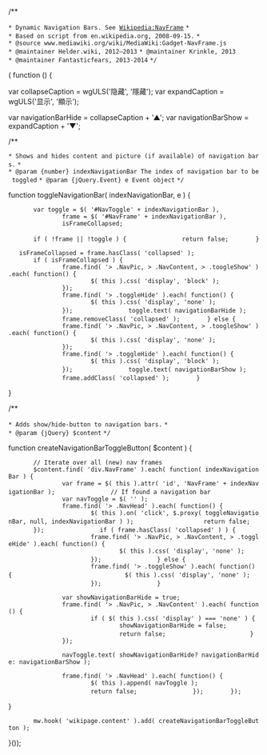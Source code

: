 /\*\*

`* Dynamic Navigation Bars. See `[`Wikipedia:NavFrame`](https://zh.wikipedia.org/wiki/Wikipedia:NavFrame "wikilink")
`* `
`* Based on script from en.wikipedia.org, 2008-09-15.`
`*`
`* @source www.mediawiki.org/wiki/MediaWiki:Gadget-NavFrame.js`
`* @maintainer Helder.wiki, 2012–2013`
`* @maintainer Krinkle, 2013`
`* @maintainer Fantasticfears, 2013-2014`
`*/`

( function () {

var collapseCaption = wgULS('隐藏', '隱藏'); var expandCaption = wgULS('显示', '顯示');

var navigationBarHide = collapseCaption + '▲'; var navigationBarShow = expandCaption + '▼';

/\*\*

`* Shows and hides content and picture (if available) of navigation bars.`
`*`
`* @param {number} indexNavigationBar The index of navigation bar to be toggled`
`* @param {jQuery.Event} e Event object`
`*/`

function toggleNavigationBar( indexNavigationBar, e ) {

`       var toggle = $( '#NavToggle' + indexNavigationBar ),`
`               frame = $( '#NavFrame' + indexNavigationBar ),`
`               isFrameCollapsed;`

`       if ( !frame || !toggle ) {`
`               return false;`
`       }`

`   isFrameCollapsed = frame.hasClass( 'collapsed' );`
`       if ( isFrameCollapsed ) {`
`               frame.find( '> .NavPic, > .NavContent, > .toogleShow' ).each( function() {`
`                       $( this ).css( 'display', 'block' );`
`               });`
`               frame.find( '> .toggleHide' ).each( function() {`
`                       $( this ).css( 'display', 'none' );`
`               });`
`               toggle.text( navigationBarHide );`
`               frame.removeClass( 'collapsed' );`
`       } else {`
`               frame.find( '> .NavPic, > .NavContent, > .toogleShow' ).each( function() {`
`                       $( this ).css( 'display', 'none' );`
`               });`
`               frame.find( '> .toggleHide' ).each( function() {`
`                       $( this ).css( 'display', 'block' );`
`               });`
`               toggle.text( navigationBarShow );`
`               frame.addClass( 'collapsed' );`
`       }`

}

/\*\*

`* Adds show/hide-button to navigation bars.`
`*`
`* @param {jQuery} $content`
`*/`

function createNavigationBarToggleButton( $content ) {

`       // Iterate over all (new) nav frames`
`       $content.find( 'div.NavFrame' ).each( function( indexNavigationBar ) {`
`               var frame = $( this ).attr( 'id', 'NavFrame' + indexNavigationBar );`
`               // If found a navigation bar`
`               var navToggle = $( '`<span class="NavToggle" id="NavToggle' + indexNavigationBar + '"></span>`' );`
`               frame.find( '> .NavHead' ).each( function() {`
`                       $( this ).on( 'click', $.proxy( toggleNavigationBar, null, indexNavigationBar ) );`
`                   return false;`
`       });`
`               if ( frame.hasClass( 'collapsed' ) ) {`
`                       frame.find( '> .NavPic, > .NavContent, > .toggleHide' ).each( function() {`
`                               $( this ).css( 'display', 'none' );`
`                       });`
`               } else {`
`                       frame.find( '> .toggleShow' ).each( function() {`
`                               $( this ).css( 'display', 'none' );`
`                       });`
`               }`

`               var showNavigationBarHide = true;`
`               frame.find( '> .NavPic, > .NavContent' ).each( function() {`
`                       if ( $( this ).css( 'display' ) === 'none' ) {`
`                               showNavigationBarHide = false;`
`                               return false;`
`                       }`
`               });`

`               navToggle.text( showNavigationBarHide? navigationBarHide: navigationBarShow );`

`               frame.find( '> .NavHead' ).each( function() {`
`                       $( this ).append( navToggle );`
`                       return false;`
`               });`
`       });`

}

`       mw.hook( 'wikipage.content' ).add( createNavigationBarToggleButton );`

}());